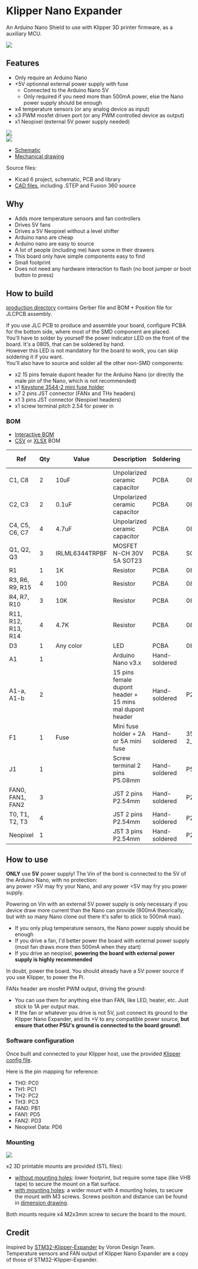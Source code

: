 # Klipper Nano Expander

An Arduino Nano Shield to use with Klipper 3D printer firmware, as a auxiliary MCU.

![](pictures/board_3d_render.png)

## Features

- Only require an Arduino Nano
- +5V optionnal external power supply with fuse
  - Connected to the Arduino Nano 5V
  - Only required if you need more than 500mA power, else the Nano power supply should be enough
- x4 temperature sensors (or any analog device as input)
- x3 PWM mosfet driven port (or any PWM controlled device as output)
- x1 Neopixel (external 5V power supply needed)

![](pictures/board_top.png)  
![](pictures/board_bottom.png)

- [Schematic](Schematic.pdf)
- [Mechanical drawing](Dimensions.pdf)

Source files:
- Kicad 6 project, schematic, PCB and library
- [CAD files](CAD/), including .STEP and Fusion 360 source

## Why

- Adds more temperature sensors and fan controllers
- Drives 5V fans
- Drives a 5V Neopixel without a level shifter
- Arduino nano are cheap
- Arduino nano are easy to source
- A lot of people (including me) have some in their drawers
- This board only have simple components easy to find
- Small footprint
- Does not need any hardware interaction to flash (no boot jumper or boot button to press)

## How to build

[production directory](production/) contains Gerber file and BOM + Position file for JLCPCB assembly.

If you use JLC PCB to produce and assemble your board, configure PCBA for the bottom side, where most of the SMD
component are placed.  
You'll have to solder by yourself the power indicator LED on the front of the board. It's a 0805, that can be soldered by hand.  
However this LED is not mandatory for the board to work, you can skip soldering it if you want.  
You'll also have to source and solder all the other non-SMD components:
- x2 15 pins female dupont header for the Arduino Nano (or directly the male pin of the Nano, which is not recommended)
- x1 [Keystone 3544-2 mini fuse holder](https://www.digikey.com/en/products/detail/keystone-electronics/3544-2/316029)
- x7 2 pins JST connector (FANx and THx headers)
- x1 3 pins JST connector (Neopixel headers)
- x1 screw terminal pitch 2.54 for power in

### BOM

- [Interactive BOM](interactive_bom/klipper_nano_expander_interactive_bom.html)
- [CSV](Klipper_nano_expander-BOM.csv) or [XLSX](Klipper_nano_expander-BOM.xlsx) BOM

Ref                | Qty | Value          | Description                                              | Soldering     | Footprint         | LCSC Ref
-------------------|-----|----------------|----------------------------------------------------------|---------------|-------------------|------------
C1, C8             |   2 | 10uF	          | Unpolarized ceramic capacitor                            | PCBA          | 0805              | [C17024](https://lcsc.com/product-detail/Multilayer-Ceramic-Capacitors-MLCC-SMD-SMT_Samsung-Electro-Mechanics-CL21A106KPFNNNE_C17024.html)
C2, C3             |   2 | 0.1uF          | Unpolarized ceramic capacitor                            | PCBA          | 0805              | [C49678](https://lcsc.com/product-detail/Multilayer-Ceramic-Capacitors-MLCC-SMD-SMT_YAGEO-CC0805KRX7R9BB104_C49678.html)
C4, C5, C6, C7     |   4 | 4.7uF          | Unpolarized ceramic capacitor                            | PCBA          | 0805              | [C1779](https://lcsc.com/product-detail/Multilayer-Ceramic-Capacitors-MLCC-SMD-SMT_Samsung-Electro-Mechanics-CL21A475KAQNNNE_C1779.html)
Q1, Q2, Q3         |   3 | IRLML6344TRPBF | MOSFET N-CH 30V 5A SOT23                                 | PCBA          | SOT-23            | [C20917](https://lcsc.com/product-detail/MOSFETs_Alpha-Omega-Semicon-AO3400A_C20917.html)
R1                 |   1 | 1K             | Resistor                                                 | PCBA          | 0805              | [C17513](https://lcsc.com/product-detail/Chip-Resistor-Surface-Mount_UNI-ROYAL-Uniroyal-Elec-0805W8F1001T5E_C17513.html)
R3, R6, R9, R15    |   4 | 100            | Resistor                                                 | PCBA          | 0805              | [C17408](https://lcsc.com/product-detail/Chip-Resistor-Surface-Mount_UNI-ROYAL-Uniroyal-Elec-0805W8F1000T5E_C17408.html)
R4, R7, R10        |   3 | 10K            | Resistor                                                 | PCBA          | 0805              | [C17414](https://lcsc.com/product-detail/Chip-Resistor-Surface-Mount_UNI-ROYAL-Uniroyal-Elec-0805W8F1002T5E_C17414.html)
R11, R12, R13, R14 |   4 | 4.7K           | Resistor                                                 | PCBA          | 0805              | [C17673](https://lcsc.com/product-detail/Chip-Resistor-Surface-Mount_UNI-ROYAL-Uniroyal-Elec-0805W8F4701T5E_C17673.html)
D3                 |   1 | Any color      | LED                                                      | PCBA          | 0805              | [C84256](https://lcsc.com/product-detail/Light-Emitting-Diodes-LED_Foshan-NationStar-Optoelectronics-NCD0805R1_C84256.html)
A1                 |   1 |                | Arduino Nano v3.x                                        | Hand-soldered |                   |
A1-a, A1-b         |   2 |                | 15 pins female dupont header + 15 mins mal dupont header | Hand-soldered | P2.54             |
F1                 |   1 | Fuse           | Mini fuse holder + 2A or 5A mini fuse                    | Hand-soldered | 3544-2_FuseHolder | 	
J1                 |   1 |                | Screw terminal 2 pins P5.08mm                            | Hand-soldered | P5.08mm           | 
FAN0, FAN1, FAN2   |   3 |                | JST 2 pins P2.54mm                                       | Hand-soldered | P2.54             | 
T0, T1, T2, T3     |   4 |                | JST 2 pins P2.54mm                                       | Hand-soldered | P2.54             | 
Neopixel           |   1 |                | JST 3 pins P2.54mm                                       | Hand-soldered | P2.54             | 

## How to use

**ONLY** use **5V** power supply! The Vin of the bord is connected to the 5V of the Arduino Nano, with no protection:  
any power >5V may fry your Nano, and any power <5V may fry you power supply.

Powering on Vin with an external 5V power supply is only necessary if you device draw more current than the Nano can provide (800mA theorically, 
but with so many Nano clone out there it's safer to stick to 500mA max).
- If you only plug temperature sensors, the Nano power supply should be enough
- If you drive a fan, I'd better power the board with external power supply (most fan draws more then 500mA when they start)
- If you drive an neopixel, **powering the board with external power supply is highly recommended**

In doubt, power the board. You should already have a 5V power source if you use Klipper, to power the Pi.

FANx header are mosfet PWM output, driving the ground:
- You can use them for anything else than FAN, like LED, heater, etc. Just stick to 1A per output max.
- If the fan or whatever you drive is not 5V, just connect its ground to the Klipper Nano Expander, and its +V to any compatible power source, **but ensure that other PSU's ground is connected to the board ground!**.

### Software configuration

Once built and connected to your Klipper host, use the provided [Klipper config file](config/nano_klipper_expander.cfg).

Here is the pin mapping for reference:
- TH0: PC0
- TH1: PC1
- TH2: PC2
- TH3: PC3
- FAN0: PB1
- FAN1: PD5
- FAN2: PD3
- Neopixel Data: PD6

### Mounting

![](pictures/klipper_nano_expander_real_full.jpg)

x2 3D printable mounts are provided (STL files):
- [without mounting holes](STL/nano_expander_mount.stl): lower footprint, but require some tape (like VHB tape) to secure the mount on a flat surface.
- [with mounting holes](STL/nano_expander_mount_with_holes.stl): a wider mount with 4 mounting holes, to secure the mount with M3 screws. Screws position and distance can be found in [dimension drawing](Dimensions.pdf).

Both mounts require x4 M2x3mm screw to secure the board to the mount.

## Credit

Inspired by [STM32-Klipper-Expander](https://github.com/VoronDesign/Voron-Hardware/tree/master/Klipper_Expander) by Voron Design Team.  
Temperature sensors and FAN output of Klipper Nano Expander are a copy of those of STM32-Klipper-Expander.